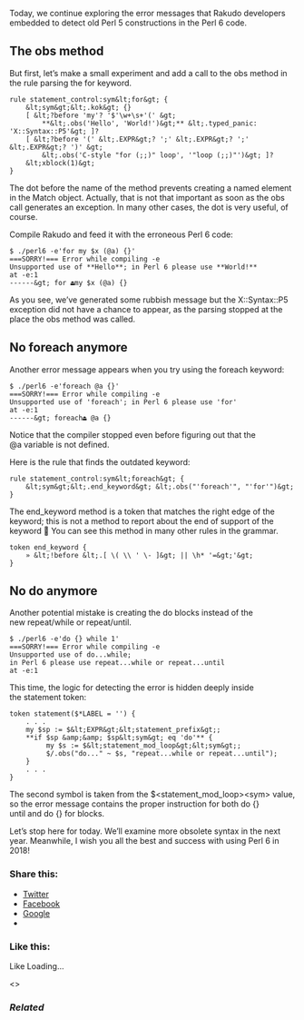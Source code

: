 Today, we continue exploring the error messages that Rakudo developers embedded to detect old Perl 5 constructions in the Perl 6 code.

## The obs method

But first, let’s make a small experiment and add a call to the obs method in the rule parsing the for keyword.

	rule statement_control:sym&lt;for&gt; {
	    &lt;sym&gt;&lt;.kok&gt; {}
	    [ &lt;?before 'my'? '$'\w+\s+'(' &gt;
	        **&lt;.obs('Hello', 'World!')&gt;** &lt;.typed_panic: 'X::Syntax::P5'&gt; ]?
	    [ &lt;?before '(' &lt;.EXPR&gt;? ';' &lt;.EXPR&gt;? ';' &lt;.EXPR&gt;? ')' &gt;
	        &lt;.obs('C-style "for (;;)" loop', '"loop (;;)"')&gt; ]?
	    &lt;xblock(1)&gt;
	}

The dot before the name of the method prevents creating a named element in the Match object. Actually, that is not that important as soon as the obs call generates an exception. In many other cases, the dot is very useful, of course.

Compile Rakudo and feed it with the erroneous Perl 6 code:

	$ ./perl6 -e'for my $x (@a) {}'
	===SORRY!=== Error while compiling -e
	Unsupported use of **Hello**; in Perl 6 please use **World!**
	at -e:1
	------&gt; for ⏏my $x (@a) {}

As you see, we’ve generated some rubbish message but the X::Syntax::P5 exception did not have a chance to appear, as the parsing stopped at the place the obs method was called.

## No foreach anymore

Another error message appears when you try using the foreach keyword:

	$ ./perl6 -e'foreach @a {}'
	===SORRY!=== Error while compiling -e
	Unsupported use of 'foreach'; in Perl 6 please use 'for'
	at -e:1
	------&gt; foreach⏏ @a {}

Notice that the compiler stopped even before figuring out that the @a variable is not defined.

Here is the rule that finds the outdated keyword:

	rule statement_control:sym&lt;foreach&gt; {
	    &lt;sym&gt;&lt;.end_keyword&gt; &lt;.obs("'foreach'", "'for'")&gt;
	}

The end\_keyword method is a token that matches the right edge of the keyword; this is not a method to report about the end of support of the keyword 🙂 You can see this method in many other rules in the grammar.

	token end_keyword {
	    » &lt;!before &lt;.[ \( \\ ' \- ]&gt; || \h* '=&gt;'&gt;
	}

## No do anymore

Another potential mistake is creating the do blocks instead of the new repeat/while or repeat/until.

	$ ./perl6 -e'do {} while 1'
	===SORRY!=== Error while compiling -e
	Unsupported use of do...while;
	in Perl 6 please use repeat...while or repeat...until
	at -e:1

This time, the logic for detecting the error is hidden deeply inside the statement token:

	token statement($*LABEL = '') {
	    . . .
	    my $sp := $&lt;EXPR&gt;&lt;statement_prefix&gt;;
	    **if $sp &amp;&amp; $sp&lt;sym&gt; eq 'do'** {
	         my $s := $&lt;statement_mod_loop&gt;&lt;sym&gt;;
	         $/.obs("do..." ~ $s, "repeat...while or repeat...until");
	    }
	    . . .
	}

The second symbol is taken from the $&lt;statement\_mod\_loop&gt;&lt;sym&gt; value, so the error message contains the proper instruction for both do \{\} until and do \{\} for blocks.

Let’s stop here for today. We’ll examine more obsolete syntax in the next year. Meanwhile, I wish you all the best and success with using Perl 6 in 2018!

### Share this:

* [Twitter][1]
* [Facebook][2]
* [Google][3]
*

### Like this:

Like Loading...

<>

### _Related_

  [1]: https://perl6.online/2017/12/30/obsolete-syntax-warnings-part-2/?share=twitter "Click to share on Twitter"
  [2]: https://perl6.online/2017/12/30/obsolete-syntax-warnings-part-2/?share=facebook "Click to share on Facebook"
  [3]: https://perl6.online/2017/12/30/obsolete-syntax-warnings-part-2/?share=google-plus-1 "Click to share on Google+"